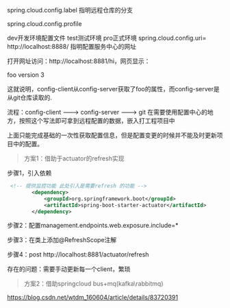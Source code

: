 spring.cloud.config.label 指明远程仓库的分支

spring.cloud.config.profile

dev开发环境配置文件
test测试环境
pro正式环境
spring.cloud.config.uri= http://localhost:8888/ 指明配置服务中心的网址


打开网址访问：http://localhost:8881/hi，网页显示：

foo version 3

这就说明，config-client从config-server获取了foo的属性，而config-server是从git仓库读取的.

流程：config-client ---> config-server ---> git
在需要使用配置中心的地方，按照这个写法即可拿到远程配置的数据，嵌入打工程项目中



上面只能完成基础的一次性获取配置信息，但是配置变更的时候并不能及时更新项目中的配置。


> 方案1：借助于actuator的refresh实现

步骤1，引入依赖

```xml
 <!-- 提供监控功能 此处引入是需要refresh 的功能 -->
        <dependency>
            <groupId>org.springframework.boot</groupId>
            <artifactId>spring-boot-starter-actuator</artifactId>
        </dependency>
```

步骤2：配置management.endpoints.web.exposure.include=*

步骤3：在类上添加@RefreshScope注解

步骤4：post  http://localhost:8881/actuator/refresh


存在的问题：需要手动更新每一个client，繁琐

> 方案2：借助springcloud bus+mq(kafka\rabbitmq)

https://blog.csdn.net/wtdm_160604/article/details/83720391
